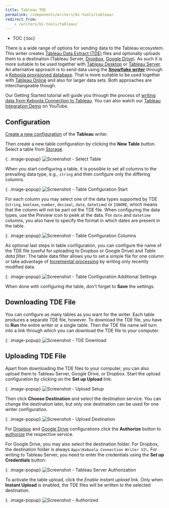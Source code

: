 ```yaml
---
title: Tableau TDE
permalink: /components/writers/bi-tools/tableau/
redirect_from:
    - /writers/bi-tools/tableau/
---
```


* TOC
{:toc}

There is a wide range of options for sending data to the Tableau ecosystem. This writer creates
[Tableau Data Extract (TDE)](https://www.tableau.com/about/blog/2014/7/understanding-tableau-data-extracts-part1)
files and optionally uploads them to a destination (Tableau Server,
[Dropbox](https://www.dropbox.com/), [Google Drive](https://www.google.com/drive/)). As such it is more suitable
to be used together with [Tableau Desktop](https://www.tableau.com/products/desktop) or
[Tableau Server](https://www.tableau.com/products/server). An alternative approach is to send data using the
**[Snowflake writer](/components/writers/database/snowflake/)** through a
[Keboola provisioned database](/components/writers/database/snowflake/#using-keboola-provisioned-database). That is more suitable to be used
together with [Tableau Online](https://www.tableau.com/products/cloud-bi) and also for larger data sets.
Both approaches are interchangeable though.

Our Getting Started tutorial will guide you through the process of [writing data
from Keboola Connection to Tableau](/tutorial/write/). You can also watch our [Tableau Integration Demo](https://www.youtube.com/watch?v=FS1nndJ0vyQ) on YouTube.

## Configuration
[Create a new configuration](/components/#creating-component-configuration) of the **Tableau** writer.

Then create a new table configuration by clicking the **New Table** button. Select a table
from [Storage](/storage/tables/).

{: .image-popup}
![Screenshot - Select Table](/components/writers/bi-tools/tableau/tableau-1.png)

When you start configuring a table, it is possible to set all columns to the prevailing data type, e.g., `string` and
then configure only the differing columns.

{: .image-popup}
![Screenshot - Table Configuration Start](/components/writers/bi-tools/tableau/tableau-2.png)

For each column you may select one of the data types supported by
TDE (`string`, `boolean`, `number`, `decimal`, `date`, `datetime`) or `IGNORE`, which means that the column will not
be part od the TDE file. When configuring the data types, use the *Preview* icon to peek at the data. For `date` and
`datetime` columns, you also have to specify the format in which dates are present in the table.

{: .image-popup}
![Screenshot - Table Configuration Columns](/components/writers/bi-tools/tableau/tableau-3.png)

As optional last steps in table configuration, you can configure the name of the TDE file (useful for uploading to Dropbox or Google Drive)
and *Table data filter*. The table data filter allows you to set a simple file for one column or
take advantage of [Incremental processing](https://help.keboola.com/storage/tables/#incremental-processing) by writing only
recently modified data.

{: .image-popup}
![Screenshot - Table Configuration Additional Settings](/components/writers/bi-tools/tableau/tableau-4.png)

When done with configuring the table, don't forget to **Save** the settings.

## Downloading TDE File
You can configure as many tables as you want for the writer. Each table produces a separate TDE file, however. To download
the TDE file, you have to **Run** the entire writer or a single table. Then the TDE file name will turn into a link through
which you can download the TDE file to your computer.

{: .image-popup}
![Screenshot - TDE Download](/components/writers/bi-tools/tableau/tableau-5.png)

## Uploading TDE File
Apart from downloading the TDE files to your computer, you can also upload them to Tableau Server, Google Drive, or Dropbox.
Start the upload configuration by clicking on the **Set up Upload** link:

{: .image-popup}
![Screenshot - Upload Setup](/components/writers/bi-tools/tableau/tableau-6.png)

Then click **Choose Destination** and select the destination service. You can change the destination later, 
but only one destination can be used for one writer configuration.

{: .image-popup}
![Screenshot - Upload Destination](/components/writers/bi-tools/tableau/tableau-7.png)

For [Dropbox](https://www.dropbox.com/) and [Google Drive](https://www.google.com/drive/) configurations click the
**Authorize** button to [authorize](/components/#authorization) the respective service.

For Google Drive, you may also select the destination
folder. For Dropbox, the destination folder is always `Apps\Keboola Connection Writer V2\`.
For writing to Tableau Server, you need to enter the credentials using the **Set up Credentials** button:

{: .image-popup}
![Screenshot - Tableau Server Authorization](/components/writers/bi-tools/tableau/tableau-8.png)

To activate the table upload, click the *Enable instant upload* link. Only when **Instant Upload** is enabled, the
TDE files will be written to the selected destination.

{: .image-popup}
![Screenshot - Authorized](/components/writers/bi-tools/tableau/tableau-9.png)
